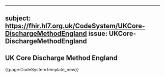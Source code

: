 
---
subject: https://fhir.hl7.org.uk/CodeSystem/UKCore-DischargeMethodEngland
issue: UKCore-DischargeMethodEngland
---
## UK Core Discharge Method England

{{page:CodeSystemTemplate_new}}
    
